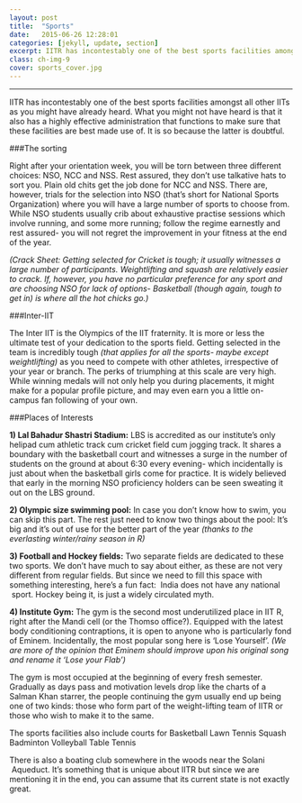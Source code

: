 ```yaml
---
layout: post
title:  "Sports"
date:   2015-06-26 12:28:01
categories: [jekyll, update, section]
excerpt: IITR has incontestably one of the best sports facilities amongst all other IITs as you might have already heard.
class: ch-img-9
cover: sports_cover.jpg
---
```

---------------------------------------------

IITR has incontestably one of the best sports facilities amongst all other IITs as you might have already heard. What you might not have heard is that it also has a highly effective administration that functions to make sure that these facilities are best made use of. It is so because the latter is doubtful.

###The sorting

Right after your orientation week, you will be torn between three different choices: NSO, NCC and NSS. Rest assured, they don’t use talkative hats to sort you. Plain old chits get the job done for NCC and NSS. There are, however, trials for the selection into NSO (that’s short for National Sports Organization) where you will have a large number of sports to choose from. While NSO students usually crib about exhaustive practise sessions which involve running, and some more running; follow the regime earnestly and rest assured- you will not regret the improvement in your fitness at the end of the year.

_(Crack Sheet: Getting selected for Cricket is tough; it usually witnesses a large number of participants. Weightlifting and squash are relatively easier to crack. If, however, you have no particular preference for any sport and are choosing NSO for lack of options- Basketball (though again, tough to get in) is where all the hot chicks go.)_

###Inter-IIT

The Inter IIT is the Olympics of the IIT fraternity. It is more or less the ultimate test of your dedication to the sports field. Getting selected in the team is incredibly tough _(that applies for all the sports- maybe except weightlifting)_ as you need to compete with other athletes, irrespective of your year or branch. The perks of triumphing at this scale are very high. While winning medals will not only help you during placements, it might make for a popular profile picture, and may even earn you a little on-campus fan following of your own.

###Places of Interests

__1) Lal Bahadur Shastri Stadium:__ LBS is accredited as our institute’s only helipad cum athletic track cum cricket field cum jogging track. It shares a boundary with the basketball court and witnesses a surge in the number of students on the ground at about 6:30 every evening- which incidentally is just about when the basketball girls come for practice. It is widely believed that early in the morning NSO proficiency holders can be seen sweating it out on the LBS ground.

__2) Olympic size swimming pool:__ In case you don’t know how to swim, you can skip this part. The rest just need to know two things about the pool: It’s big and it’s out of use for the better part of the year _(thanks to the everlasting winter/rainy season in R)_

__3) Football and Hockey fields:__ Two separate fields are dedicated to these two sports. We don’t have much to say about either, as these are not very different from regular fields. But since we need to fill this space with something interesting, here’s a fun fact:  India does not have any national  sport. Hockey being it, is just a widely circulated myth.

__4) Institute Gym:__ The gym is the second most underutilized place in IIT R, right after the Mandi cell (or the Thomso office?). Equipped with the latest body conditioning contraptions, it is open to anyone who is particularly fond of Eminem. Incidentally, the most popular song here is ‘Lose Yourself’. _(We are more of the opinion that Eminem should improve upon his original song and rename it ‘Lose your Flab’)_

The gym is most occupied at the beginning of every fresh semester. Gradually as days pass and motivation levels drop like the charts of a Salman Khan starrer, the people continuing the gym usually end up being one of two kinds: those who form part of the weight-lifting team of IITR or those who wish to make it to the same.

The sports facilities also include courts for
Basketball
Lawn Tennis
Squash
Badminton
Volleyball
Table Tennis

There is also a boating club somewhere in the woods near the Solani  Aqueduct. It’s something that is unique about IITR but since we are mentioning it in the end, you can assume that its current state is not exactly great.

